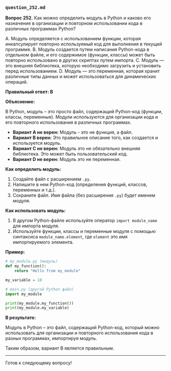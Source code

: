 ### `question_252.md`

**Вопрос 252.** Как можно определить модуль в Python и каково его назначение в организации и повторном использовании кода в различных программах Python?

A. Модуль определяется с использованием функции, которая инкапсулирует повторно используемый код для выполнения в текущей программе.
B. Модуль создается путем написания Python-кода в отдельном файле, и его содержимое (функции, классы) может быть повторно использовано в других скриптах путем импорта.
C. Модуль — это внешняя библиотека, которую необходимо загрузить и установить перед использованием.
D. Модуль — это переменная, которая хранит различные типы данных и может использоваться для динамических операций.

**Правильный ответ: B**

**Объяснение:**

В Python, модуль – это просто файл, содержащий Python-код (функции, классы, переменные). Модули используются для организации кода и его повторного использования в различных программах.

*   **Вариант A не верен:** Модуль - это не функция, а файл.
*   **Вариант B верен:**  Это правильное описание того, как создается и используется модуль.
*   **Вариант C не верен:** Модуль это не обязательно внешняя библиотека. Это может быть пользовательский код.
*  **Вариант D не верен:**  Модуль это не переменная.

**Как определить модуль:**

1.  Создайте файл с расширением `.py`.
2.  Напишите в нем Python-код (определения функций, классов, переменных и т.д.).
3.  Сохраните файл. Имя файла (без расширения `.py`) будет именем модуля.

**Как использовать модуль:**

1.  В другом Python-файле используйте оператор `import module_name` для импорта модуля.
2.  Используйте функции, классы и переменные модуля с помощью синтаксиса `module_name.element`, где `element` это имя импортируемого элемента.

**Пример:**

```python
# my_module.py (модуль)
def my_function():
    return "Hello from my_module"

my_variable = 10

# main.py (другой Python файл)
import my_module

print(my_module.my_function())
print(my_module.my_variable)

```
**В результате:**

Модуль в Python – это файл, содержащий Python-код, который можно использовать для организации и повторного использования кода в разных программах, импортируя модуль.

Таким образом, вариант B является правильным.

---

Готов к следующему вопросу!
